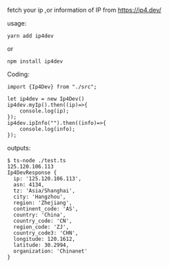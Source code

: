 fetch your ip ,or  information of IP from https://ip4.dev/

usage:
```
yarn add ip4dev
```

or 
```
npm install ip4dev
```

Coding:

```
import {Ip4Dev} from "./src";

let ip4dev = new Ip4Dev()
ip4dev.myIp().then((ip)=>{
    console.log(ip);
});
ip4dev.ipInfo("").then((info)=>{
    console.log(info);
});
```


outputs:
```
$ ts-node ./test.ts
125.120.106.113
Ip4DevResponse {
  ip: '125.120.106.113',
  asn: 4134,
  tz: 'Asia/Shanghai',
  city: 'Hangzhou',
  region: 'Zhejiang',
  continent_code: 'AS',
  country: 'China',
  country_code: 'CN',
  region_code: 'ZJ',
  country_code3: 'CHN',
  longitude: 120.1612,
  latitude: 30.2994,
  organization: 'Chinanet'
}
```